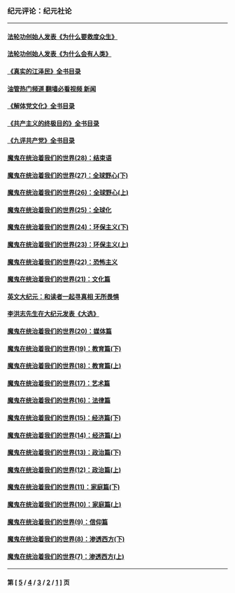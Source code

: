 ### 纪元评论：纪元社论
---
#### [法轮功创始人发表《为什么要救度众生》](../../pages/nsc422/n13975246.md?05270330) 
#### [法轮功创始人发表《为什么会有人类》](../../pages/nsc422/n13912117.md?05270330) 
#### [《真实的江泽民》全书目录](../../pages/nsc422/n13721399.md?05270330) 
#### [油管热门频道 翻墙必看视频 新闻](ok?05270330)
#### [《解体党文化》全书目录](../../pages/nsc422/n13721157.md?05270330) 
#### [《共产主义的终极目的》全书目录](../../pages/nsc422/n13721048.md?05270330) 
#### [《九评共产党》全书目录](../../pages/nsc422/n13708085.md?05270330) 
#### [魔鬼在统治着我们的世界(28)：结束语](../../pages/nsc422/n10936246.md?05270330) 
#### [魔鬼在统治着我们的世界(27)：全球野心(下)](../../pages/nsc422/n10928319.md?05270330) 
#### [魔鬼在统治着我们的世界(26)：全球野心(上)](../../pages/nsc422/n10900318.md?05270330) 
#### [魔鬼在统治着我们的世界(25)：全球化](../../pages/nsc422/n10788205.md?05270330) 
#### [魔鬼在统治着我们的世界(24)：环保主义(下)](../../pages/nsc422/n10695307.md?05270330) 
#### [魔鬼在统治着我们的世界(23)：环保主义(上)](../../pages/nsc422/n10688613.md?05270330) 
#### [魔鬼在统治着我们的世界(22)：恐怖主义](../../pages/nsc422/n10614727.md?05270330) 
#### [魔鬼在统治着我们的世界(21)：文化篇](../../pages/nsc422/n10597706.md?05270330) 
#### [英文大纪元：和读者一起寻真相 无所畏惧](../../pages/nsc422/n12542027.md?05270330) 
#### [李洪志先生在大纪元发表《大选》](../../pages/nsc422/n12534746.md?05270330) 
#### [魔鬼在统治着我们的世界(20)：媒体篇](../../pages/nsc422/n10586579.md?05270330) 
#### [魔鬼在统治着我们的世界(19)：教育篇(下)](../../pages/nsc422/n10564808.md?05270330) 
#### [魔鬼在统治着我们的世界(18)：教育篇(上)](../../pages/nsc422/n10526970.md?05270330) 
#### [魔鬼在统治着我们的世界(17)：艺术篇](../../pages/nsc422/n10499093.md?05270330) 
#### [魔鬼在统治着我们的世界(16)：法律篇](../../pages/nsc422/n10485969.md?05270330) 
#### [魔鬼在统治着我们的世界(15)：经济篇(下)](../../pages/nsc422/n10469975.md?05270330) 
#### [魔鬼在统治着我们的世界(14)：经济篇(上)](../../pages/nsc422/n10457370.md?05270330) 
#### [魔鬼在统治着我们的世界(13)：政治篇(下)](../../pages/nsc422/n10448270.md?05270330) 
#### [魔鬼在统治着我们的世界(12)：政治篇(上)](../../pages/nsc422/n10444576.md?05270330) 
#### [魔鬼在统治着我们的世界(11)：家庭篇(下)](../../pages/nsc422/n10440961.md?05270330) 
#### [魔鬼在统治着我们的世界(10)：家庭篇(上)](../../pages/nsc422/n10435448.md?05270330) 
#### [魔鬼在统治着我们的世界(9)：信仰篇](../../pages/nsc422/n10432159.md?05270330) 
#### [魔鬼在统治着我们的世界(8)：渗透西方(下)](../../pages/nsc422/n10429603.md?05270330) 
#### [魔鬼在统治着我们的世界(7)：渗透西方(上)](../../pages/nsc422/n10426013.md?05270330) 

---
#### 第 [ [5](./5.md?05270330) / [4](./4.md?05270330) / [3](./3.md?05270330) / [2](./2.md?05270330) / [1](./1.md?05270330) ] 页
